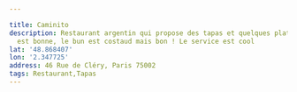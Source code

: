 ```yaml
---

title: Caminito
description: Restaurant argentin qui propose des tapas et quelques plats. La bouffe
  est bonne, le bun est costaud mais bon ! Le service est cool
lat: '48.868407'
lon: '2.347725'
address: 46 Rue de Cléry, Paris 75002
tags: Restaurant,Tapas
---
```

